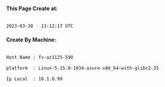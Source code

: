 
   
#### This Page Create at:

```bash

2023-03-30 - 13:12:17 UTC

```

#### Create By Machine:

```bash

Host Name : fv-az1125-590

platform  : Linux-5.15.0-1034-azure-x86_64-with-glibc2.35

Ip Local  : 10.1.0.99

```

